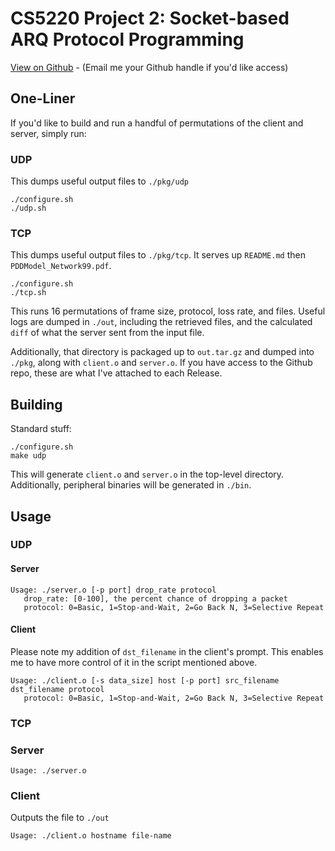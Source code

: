 # CS5220 Project 2: Socket-based ARQ Protocol Programming

[View on Github](https://github.com/ross-nordstrom/cs5220-socket-arq) - (Email me your Github handle if you'd like access)

## One-Liner

If you'd like to build and run a handful of permutations of the client and server, simply run:


### UDP

This dumps useful output files to `./pkg/udp`

```
./configure.sh
./udp.sh
```

### TCP

This dumps useful output files to `./pkg/tcp`. It serves up `README.md` then `PDDModel_Network99.pdf`.

```
./configure.sh
./tcp.sh
```

This runs 16 permutations of frame size, protocol, loss rate, and files. Useful logs are dumped in `./out`, including the retrieved files, and the calculated `diff` of what the server sent from the input file.

Additionally, that directory is packaged up to `out.tar.gz` and dumped into `./pkg`, along with `client.o` and `server.o`. If you have access to the Github repo, these are what I've attached to each Release.

## Building

Standard stuff:

```
./configure.sh
make udp
```

This will generate `client.o` and `server.o` in the top-level directory. Additionally, peripheral binaries will be generated in `./bin`.

## Usage

### UDP

#### Server

```
Usage: ./server.o [-p port] drop_rate protocol
   drop_rate: [0-100], the percent chance of dropping a packet
   protocol: 0=Basic, 1=Stop-and-Wait, 2=Go Back N, 3=Selective Repeat
```

#### Client

Please note my addition of `dst_filename` in the client's prompt. This enables me to have more control of it in the script mentioned above.

```
Usage: ./client.o [-s data_size] host [-p port] src_filename dst_filename protocol
   protocol: 0=Basic, 1=Stop-and-Wait, 2=Go Back N, 3=Selective Repeat

```

### TCP

### Server

```
Usage: ./server.o
```

### Client

Outputs the file to `./out`

```
Usage: ./client.o hostname file-name
```